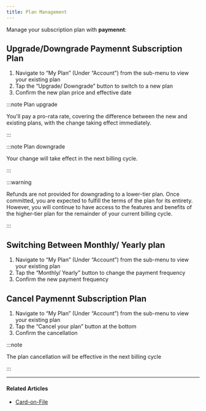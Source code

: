 ```yaml
---
title: Plan Management
---
```


Manage your subscription plan with **paymennt**:

<!-- 1. [Upgrade or downgrade your plan](1-update-downgrade-plan.md)
2. [Cancel your plan](2-cancel-plan.md) -->

## Upgrade/Downgrade Paymennt Subscription Plan

1. Navigate to “My Plan” (Under “Account”) from the sub-menu to view your existing plan
2. Tap the “Upgrade/ Downgrade” button to switch to a new plan
3. Confirm the new plan price and effective date

:::note Plan upgrade

You'll pay a pro-rata rate, covering the difference between the new and existing plans, with the change taking effect immediately.

:::

:::note Plan downgrade

Your change will take effect in the next billing cycle.

:::

:::warning

Refunds are not provided for downgrading to a lower-tier plan. Once committed, you are expected to fulfill the terms of the plan for its entirety. However, you will continue to have access to the features and benefits of the higher-tier plan for the remainder of your current billing cycle.

:::

## Switching Between Monthly/ Yearly plan

1. Navigate to “My Plan” (Under “Account”) from the sub-menu to view your existing plan
1. Tap the “Monthly/ Yearly” button to change the payment frequency
1. Confirm the new payment frequency

## Cancel Paymennt Subscription Plan

1. Navigate to “My Plan” (Under “Account”) from the sub-menu to view your existing plan
2. Tap the “Cancel your plan” button at the bottom
3. Confirm the cancellation

:::note

The plan cancellation will be effective in the next billing cycle

:::

***

#### Related Articles

* [<ins>Card-on-File</ins>](/10-funds-and-payments/8-card-on-file.md)
